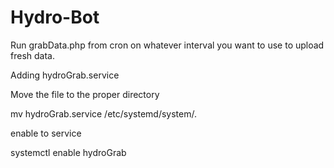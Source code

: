# Hydro-Bot

Run grabData.php from cron on whatever interval you want to use to upload fresh data.

Adding hydroGrab.service

Move the file to the proper directory

mv hydroGrab.service /etc/systemd/system/.

enable to service

systemctl enable hydroGrab
